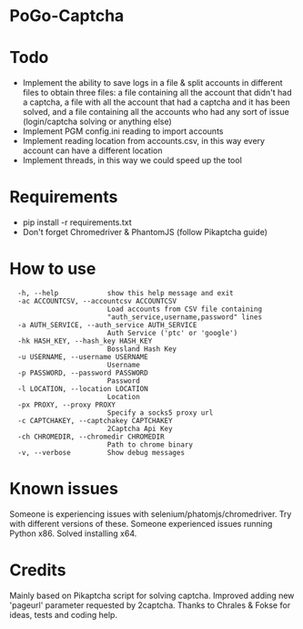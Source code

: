 # PoGo-Captcha

# Todo
- Implement the ability to save logs in a file & split accounts in different files to obtain three files: a file containing all the account that didn't had a captcha, a file with all the account that had a captcha and it has been solved, and a file containing all the accounts who had any sort of issue (login/captcha solving or anything else)
- Implement PGM config.ini reading to import accounts
- Implement reading location from accounts.csv, in this way every account can have a different location
- Implement threads, in this way we could speed up the tool

# Requirements
- pip install -r requirements.txt
- Don't forget Chromedriver & PhantomJS (follow Pikaptcha guide)

# How to use
```
  -h, --help            show this help message and exit
  -ac ACCOUNTCSV, --accountcsv ACCOUNTCSV
                        Load accounts from CSV file containing
                        "auth_service,username,password" lines
  -a AUTH_SERVICE, --auth_service AUTH_SERVICE
                        Auth Service ('ptc' or 'google')
  -hk HASH_KEY, --hash_key HASH_KEY
                        Bossland Hash Key
  -u USERNAME, --username USERNAME
                        Username
  -p PASSWORD, --password PASSWORD
                        Password
  -l LOCATION, --location LOCATION
                        Location
  -px PROXY, --proxy PROXY
                        Specify a socks5 proxy url
  -c CAPTCHAKEY, --captchakey CAPTCHAKEY
                        2Captcha Api Key
  -ch CHROMEDIR, --chromedir CHROMEDIR
                        Path to chrome binary
  -v, --verbose         Show debug messages
```

# Known issues
Someone is experiencing issues with selenium/phatomjs/chromedriver. Try with different versions of these.
Someone experienced issues running Python x86. Solved installing x64.

# Credits
Mainly based on Pikaptcha script for solving captcha. Improved adding new 'pageurl' parameter requested by 2captcha.
Thanks to Chrales & Fokse for ideas, tests and coding help.
